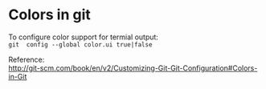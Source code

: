 
# Colors in git

To configure color support for termial output:  
`git  config --global color.ui true|false`

Reference:  
<http://git-scm.com/book/en/v2/Customizing-Git-Git-Configuration#Colors-in-Git>